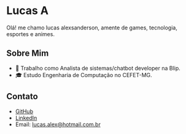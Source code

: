 # Lucas A

Olá! me chamo lucas alexsanderson, amente de games, tecnologia, esportes e animes. 

## Sobre Mim

- 💼 Trabalho como Analista de sistemas/chatbot developer na Blip.
- 🎓 Estudo Engenharia de Computação no CEFET-MG.

## Contato

- [GitHub](https://github.com/lucasAlex-sys)
- [LinkedIn](https://www.linkedin.com/in/lucasalex-sys/)
- Email: lucas.alex@hotmail.com.br

